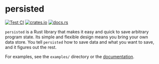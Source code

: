 # persisted

[![Test CI](https://github.com/github/docs/actions/workflows/test.yml/badge.svg)](https://github.com/LucasPickering/persisted/actions)
[![crates.io](https://img.shields.io/crates/v/persisted.svg)](https://crates.io/crates/persisted)
[![docs.rs](https://img.shields.io/docsrs/persisted)](https://docs.rs/persisted)

`persisted` is a Rust library that makes it easy and quick to save arbitrary program state. Its simple and flexible design means you bring your own data store. You tell `persisted` how to save data and what you want to save, and it figures out the rest.

For examples, see the `examples/` directory or the [documentation](https://docs.rs/persisted).
